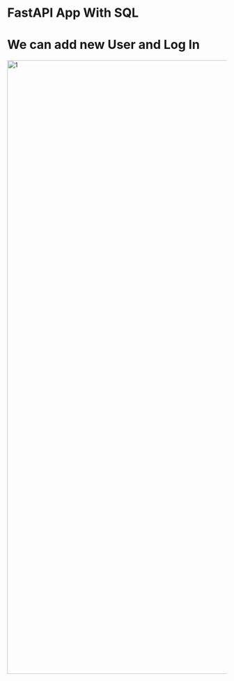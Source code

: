 # FastAPI App With SQL

<h1>We can add new User and Log In</h1>
<h1We can add todo, delete and update</h1>
<h1Python SQLModel Library </h1>

<img width="1407" alt="1" src="https://github.com/yldzufukk/FastAPI-TODO-Application/assets/84462888/3370db09-0405-4983-9437-ced1ae57fbdc">


